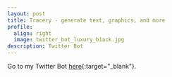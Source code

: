 ```yaml
---
layout: post
title: Tracery - generate text, graphics, and more
profile:
  align: right
  image: twitter_bot_luxury_b1ack.jpg
description: Twitter Bot
---
```

Go to my Twitter Bot [here](https://twitter.com/LuxuryB1ack){:target="_blank"}.
